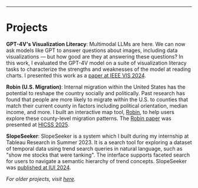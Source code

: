 ---
# Projects

**GPT-4V's Visualization Literacy**: Multimodal LLMs are here. We can now ask models like GPT to answer questions about images, including data visualizations — but  how good are they at answering these questions? In this work, I evaluated the GPT-4V model on a suite of visualization literacy tasks to characterize the strengths and weaknesses of the model at reading charts. I presented this work as a [paper at IEEE VIS 2024](https://faculty.cc.gatech.edu/~john.stasko/papers/vis24-llm.pdf).

**Robin (U.S. Migration)**: Internal migration within the United States has the potential to reshape the country socially and politically. Past research has found that people are more likely to migrate within the U.S. to counties that match their current county in factors including political orientation, median income, and more. I built an interactive map tool, [Robin](https://alexanderbendeck.shinyapps.io/robin-migration/), to help users explore these county-level migration patterns. The [Robin paper](https://scholarspace.manoa.hawaii.edu/server/api/core/bitstreams/2b6ae2c8-01e3-433f-9fd6-834763cf2bc0/content) was presented at [HICSS 2025](https://hdl.handle.net/10125/109837).

**SlopeSeeker**: SlopeSeeker is a system which I built during my internship at Tableau Research in Summer 2023. It is a search tool for exploring a dataset of temporal data using trend search queries in natural language, such as "show me stocks that were tanking". The interface supports faceted search for users to navigate a semantic hierarchy of trend concepts. SlopeSeeker was [published at IUI 2024](https://dl.acm.org/doi/pdf/10.1145/3640543.3645208). 

*For older projects, visit <a href="https://alexanderbendeck.github.io/projects_old.html">here</a>.*
